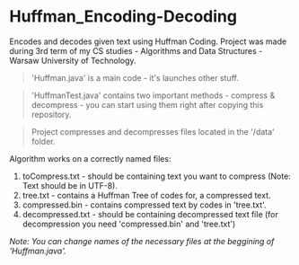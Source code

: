 # Huffman_Encoding-Decoding
Encodes and decodes given text using Huffman Coding.
Project was made during 3rd term of my CS studies - Algorithms and Data Structures - Warsaw University of Technology.

> 'Huffman.java' is a main code - it's launches other stuff.

> 'HuffmanTest.java' contains two important methods - compress & decompress - you can start using them right after copying this repository.

> Project compresses and decompresses files located in the '/data' folder.

Algorithm works on a correctly named files:
  1. toCompress.txt - should be containing text you want to compress (Note: Text should be in UTF-8).
  1. tree.txt - contains a Huffman Tree of codes for, a compressed text.
  1. compressed.bin - contains compressed text by codes in 'tree.txt'.
  1. decompressed.txt - should be containing decompressed text file (for decompression you need 'compressed.bin' and 'tree.txt')

*Note: You can change names of the necessary files at the beggining of 'Huffman.java'.*
